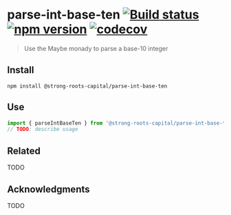 # parse-int-base-ten [![Build status](https://travis-ci.org/strong-roots-capital/parse-int-base-ten.svg?branch=master)](https://travis-ci.org/strong-roots-capital/parse-int-base-ten) [![npm version](https://img.shields.io/npm/v/@strong-roots-capital/parse-int-base-ten.svg)](https://npmjs.org/package/@strong-roots-capital/parse-int-base-ten) [![codecov](https://codecov.io/gh/strong-roots-capital/parse-int-base-ten/branch/master/graph/badge.svg)](https://codecov.io/gh/strong-roots-capital/parse-int-base-ten)

> Use the Maybe monady to parse a base-10 integer

## Install

```shell
npm install @strong-roots-capital/parse-int-base-ten
```

## Use

```typescript
import { parseIntBaseTen } from '@strong-roots-capital/parse-int-base-ten'
// TODO: describe usage
```

## Related

TODO

## Acknowledgments

TODO
